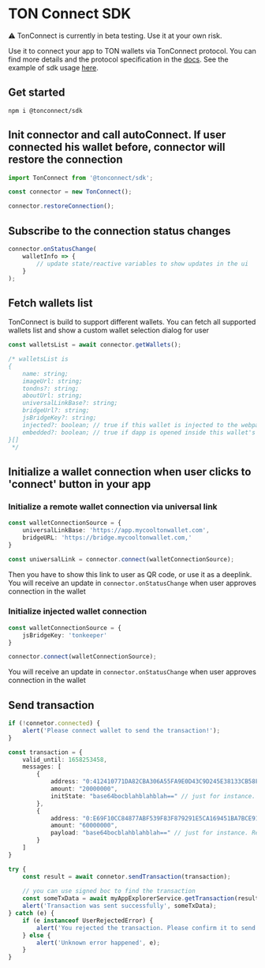 # TON Connect SDK

⚠️ TonConnect is currently in beta testing. Use it at your own risk.

Use it to connect your app to TON wallets via TonConnect protocol. 
You can find more details and the protocol specification in the [docs](https://github.com/ton-connect/docs).
See the example of sdk usage [here](https://github.com/ton-connect/demo-dapp).

## Get started
`npm i @tonconnect/sdk`

## Init connector and call autoConnect. If user connected his wallet before, connector will restore the connection

```ts
import TonConnect from '@tonconnect/sdk';

const connector = new TonConnect();

connector.restoreConnection();
```

## Subscribe to the connection status changes
```js
connector.onStatusChange(
    walletInfo => {
        // update state/reactive variables to show updates in the ui
    } 
);
```

## Fetch wallets list

TonConnect is build to support different wallets. You can fetch all supported wallets list and show a custom wallet selection dialog for user

```ts
const walletsList = await connector.getWallets();

/* walletsList is 
{
    name: string;
    imageUrl: string;
    tondns?: string;
    aboutUrl: string;
    universalLinkBase?: string;
    bridgeUrl?: string;
    jsBridgeKey?: string;
    injected?: boolean; // true if this wallet is injected to the webpage
    embedded?: boolean; // true if dapp is opened inside this wallet's browser
}[] 
 */
```

## Initialize a wallet connection when user clicks to 'connect' button in your app
### Initialize a remote wallet connection via universal link 

```ts
const walletConnectionSource = {
    universalLinkBase: 'https://app.mycooltonwallet.com',
    bridgeURL: 'https://bridge.mycooltonwallet.com,'
}

const uniwersalLink = connector.connect(walletConnectionSource);
```

Then you have to show this link to user as QR code, or use it as a deeplink. You will receive an update in `connector.onStatusChange` when user approves connection in the wallet

### Initialize injected wallet connection
```ts
const walletConnectionSource = {
    jsBridgeKey: 'tonkeeper'
}

connector.connect(walletConnectionSource);
```

You will receive an update in `connector.onStatusChange` when user approves connection in the wallet

## Send transaction
```ts
if (!connetor.connected) {
    alert('Please connect wallet to send the transaction!');
}

const transaction = {
    valid_until: 1658253458,
    messages: [
        {
            address: "0:412410771DA82CBA306A55FA9E0D43C9D245E38133CB58F1457DFB8D5CD8892F",
            amount: "20000000",
            initState: "base64bocblahblahblah==" // just for instance. Replace with your transaction initState or remove
        },
        {
            address: "0:E69F10CC84877ABF539F83F879291E5CA169451BA7BCE91A37A5CED3AB8080D3",
            amount: "60000000",
            payload: "base64bocblahblahblah==" // just for instance. Replace with your transaction payload or remove
        }
    ]
}

try {
    const result = await connetor.sendTransaction(transaction);
    
    // you can use signed boc to find the transaction 
    const someTxData = await myAppExplorerService.getTransaction(result.boc);
    alert('Transaction was sent successfully', someTxData);
} catch (e) {
    if (e instanceof UserRejectedError) {
        alert('You rejected the transaction. Please confirm it to send to the blockchain');
    } else {
        alert('Unknown error happened', e);
    }
}
```
